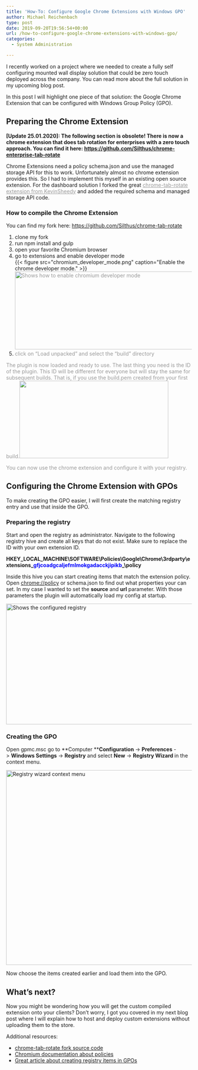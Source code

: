 ```yaml
---
title: 'How-To: Configure Google Chrome Extensions with Windows GPO'
author: Michael Reichenbach
type: post
date: 2019-09-20T19:56:54+00:00
url: /how-to-configure-google-chrome-extensions-with-windows-gpo/
categories:
  - System Administration

---
```

I recently worked on a project where we needed to create a fully self configuring mounted wall display solution that could be zero touch deployed across the company. You can read more about the full solution in my upcoming blog post.

In this post I will highlight one piece of that solution: the Google Chrome Extension that can be configured with Windows Group Policy (GPO).

## Preparing the Chrome Extension

**[Update 25.01.2020]: The following section is obsolete! There is now a chrome extension that does tab rotation for enterprises with a zero touch approach. You can find it here: <https://github.com/Silthus/chrome-enterprise-tab-rotate>**

Chrome Extensions need a policy schema.json and use the managed storage API for this to work. Unfortunately almost no chrome extension provides this. So I had to implement this myself in an existing open source extension. For the dashboard solution I forked the great <a href="https://github.com/KevinSheedy/chrome-tab-rotate" style="color: #999999;">chrome-tab-rotate extension from KevinSheedy</a> and added the required schema and managed storage API code.

### How to compile the Chrome Extension

You can find my fork here: <a href="https://github.com/Silthus/chrome-tab-rotate" style="color: #999999;">https://github.com/Silthus/chrome-tab-rotate</a>

  1. clone my fork
  2. run npm install and gulp
  3. open your favorite Chromium browser
  4. go to extensions and enable developer mode  
     {{< figure src="chromium_developer_mode.png" caption="Enable the chrome developer mode." >}}
    <span style="color: #999999;"><img loading="lazy" src="https://i1.wp.com/michaelreichenbach.de/wp-content/uploads/2019/09/chromium_developer_mode.png?resize=586%2C211&#038;ssl=1" alt="Shows how to enable chromium developer mode" width="586" height="211" class="size-full wp-image-180 aligncenter" srcset="https://i1.wp.com/michaelreichenbach.de/wp-content/uploads/2019/09/chromium_developer_mode.png?w=586&ssl=1 586w, https://i1.wp.com/michaelreichenbach.de/wp-content/uploads/2019/09/chromium_developer_mode.png?resize=300%2C108&ssl=1 300w" sizes="(max-width: 586px) 100vw, 586px" data-recalc-dims="1" /></span>
  5. <span style="color: #999999;">click on &#8220;Load unpacked&#8221; and select the &#8220;build&#8221; directory</span>

<span style="color: #999999;">The plugin is now loaded and ready to use. The last thing you need is the ID of the plugin. This ID will be different for everyone but will stay the same for subsequent builds. That is, if you use the build.pem created from your first build.<img loading="lazy" src="https://i2.wp.com/michaelreichenbach.de/wp-content/uploads/2019/09/chrome_tab_rotate_id.png?resize=404%2C210&#038;ssl=1" alt="" width="404" height="210" class="size-full wp-image-181 aligncenter" srcset="https://i2.wp.com/michaelreichenbach.de/wp-content/uploads/2019/09/chrome_tab_rotate_id.png?w=404&ssl=1 404w, https://i2.wp.com/michaelreichenbach.de/wp-content/uploads/2019/09/chrome_tab_rotate_id.png?resize=300%2C156&ssl=1 300w" sizes="(max-width: 404px) 100vw, 404px" data-recalc-dims="1" /></span>

<span style="color: #999999;">You can now use the chrome extension and configure it with your registry.</span>

## Configuring the Chrome Extension with GPOs

To make creating the GPO easier, I will first create the matching registry entry and use that inside the GPO.

### Preparing the registry

Start and open the registry as administrator. Navigate to the following registry hive and create all keys that do not exist. Make sure to replace the ID with your own extension ID.

**HKEY\_LOCAL\_MACHINE\SOFTWARE\Policies\Google\Chrome\3rdparty\extensions\_<span style="color: #0000ff;">gfjcoadgcaljefmlmokgadacckjipikb</span>_\policy**

Inside this hive you can start creating items that match the extension policy. Open <chrome://policy> or schema.json to find out what properties your can set. In my case I wanted to set the **source** and **url** parameter. With those parameters the plugin will automatically load my config at startup.

<img loading="lazy" src="https://i1.wp.com/michaelreichenbach.de/wp-content/uploads/2019/09/chrome_tab_rotate_registry.png?resize=750%2C327&#038;ssl=1" alt="Shows the configured registry" width="750" height="327" class="size-large wp-image-182 aligncenter" srcset="https://i1.wp.com/michaelreichenbach.de/wp-content/uploads/2019/09/chrome_tab_rotate_registry.png?resize=1024%2C446&ssl=1 1024w, https://i1.wp.com/michaelreichenbach.de/wp-content/uploads/2019/09/chrome_tab_rotate_registry.png?resize=300%2C131&ssl=1 300w, https://i1.wp.com/michaelreichenbach.de/wp-content/uploads/2019/09/chrome_tab_rotate_registry.png?resize=768%2C334&ssl=1 768w, https://i1.wp.com/michaelreichenbach.de/wp-content/uploads/2019/09/chrome_tab_rotate_registry.png?w=1162&ssl=1 1162w" sizes="(max-width: 750px) 100vw, 750px" data-recalc-dims="1" /> 

### Creating the GPO

Open gpmc.msc go to **Computer <span></span>****Configuration**<span> -> </span>**Preferences**<span> -> </span>**Windows Settings**<span> -> </span>**Registry**<span> and select </span>**New**<span> -> </span>**Registry Wizard<span> </span>**<span>in the context menu.</span>

<img loading="lazy" src="https://i0.wp.com/michaelreichenbach.de/wp-content/uploads/2019/09/gpp-registry-wizard.jpg?resize=750%2C528&#038;ssl=1" alt="Registry wizard context menu" width="750" height="528" class="aligncenter size-full wp-image-184" srcset="https://i0.wp.com/michaelreichenbach.de/wp-content/uploads/2019/09/gpp-registry-wizard.jpg?w=800&ssl=1 800w, https://i0.wp.com/michaelreichenbach.de/wp-content/uploads/2019/09/gpp-registry-wizard.jpg?resize=300%2C211&ssl=1 300w, https://i0.wp.com/michaelreichenbach.de/wp-content/uploads/2019/09/gpp-registry-wizard.jpg?resize=768%2C540&ssl=1 768w" sizes="(max-width: 750px) 100vw, 750px" data-recalc-dims="1" /> 

Now choose the items created earlier and load them into the GPO.

## What&#8217;s next?

Now you might be wondering how you will get the custom compiled extension onto your clients? Don&#8217;t worry, I got you covered in my next blog post where I will explain how to host and deploy custom extensions without uploading them to the store.

Additional resources:

  * [chrome-tab-rotate fork source code][1]
  * [Chromium documentation about policies][2]
  * [Great article about creating registry items in GPOs][3]

 [1]: https://github.com/Silthus/chrome-tab-rotate
 [2]: https://www.chromium.org/administrators/configuring-policy-for-extensions
 [3]: http://woshub.com/how-to-create-modify-and-delete-registry-keys-using-gpo/